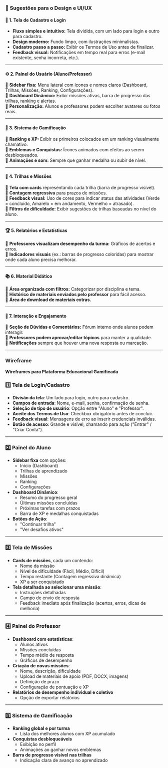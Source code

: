 ### 🎨 **Sugestões para o Design e UI/UX**  

#### 📌 **1. Tela de Cadastro e Login**  
- **Fluxo simples e intuitivo:** Tela dividida, com um lado para login e outro para cadastro.  
- **Design moderno:** Fundo limpo, com ilustrações minimalistas.  
- **Cadastro passo a passo:** Exibir os Termos de Uso antes de finalizar.  
- **Feedback visual:** Notificações em tempo real para erros (e-mail existente, senha incorreta, etc.).  

---

#### ⚙️ **2. Painel do Usuário (Aluno/Professor)**  
🔹 **Sidebar fixa:** Menu lateral com ícones e nomes claros (Dashboard, Trilhas, Missões, Ranking, Configurações).  
🔹 **Dashboard Dinâmico:** Exibir missões ativas, barra de progresso das trilhas, ranking e alertas.  
🔹 **Personalização:** Alunos e professores podem escolher avatares ou fotos reais.  

---

#### 🎯 **3. Sistema de Gamificação**  
🔹 **Ranking e XP:** Exibir os primeiros colocados em um ranking visualmente chamativo.  
🔹 **Emblemas e Conquistas:** Ícones animados com efeitos ao serem desbloqueados.  
🔹 **Animações e som:** Sempre que ganhar medalha ou subir de nível.  

---

#### 📖 **4. Trilhas e Missões**  
🔹 **Tela com cards** representando cada trilha (barra de progresso visível).  
🔹 **Contagem regressiva** para prazos de missões.  
🔹 **Feedback visual:** Uso de cores para indicar status das atividades (Verde = concluído, Amarelo = em andamento, Vermelho = atrasado).  
🔹 **Filtros de dificuldade:** Exibir sugestões de trilhas baseadas no nível do aluno.  

---

#### 🏆 **5. Relatórios e Estatísticas**  
🔹 **Professores visualizam desempenho da turma:** Gráficos de acertos e erros.  
🔹 **Indicadores visuais** (ex.: barras de progresso coloridas) para mostrar onde cada aluno precisa melhorar.  

---

#### 📚 **6. Material Didático**  
🔹 **Área organizada com filtros:** Categorizar por disciplina e tema.  
🔹 **Histórico de materiais enviados pelo professor** para fácil acesso.  
🔹 **Área de download de materiais extras.**  

---

#### 💬 **7. Interação e Engajamento**  
🔹 **Seção de Dúvidas e Comentários:** Fórum interno onde alunos podem interagir.  
🔹 **Professores podem aprovar/editar tópicos** para manter a qualidade.  
🔹 **Notificações** sempre que houver uma nova resposta ou marcação.  

---

### Wireframe

**Wireframes para Plataforma Educacional Gamificada**

### 1️⃣ **Tela de Login/Cadastro**
- **Divisão da tela**: Um lado para login, outro para cadastro.
- **Campos de entrada**: Nome, e-mail, senha, confirmação de senha.
- **Seleção de tipo de usuário**: Opção entre "Aluno" e "Professor".
- **Aceite dos Termos de Uso**: Checkbox obrigatório antes de concluir.
- **Feedback visual**: Mensagens de erro ao inserir credenciais inválidas.
- **Botão de acesso**: Grande e visível, chamando para ação ("Entrar" / "Criar Conta").

---

### 2️⃣ **Painel do Aluno**
- **Sidebar fixa** com opções:
  - Início (Dashboard)
  - Trilhas de aprendizado
  - Missões
  - Ranking
  - Configurações
- **Dashboard Dinâmico**:
  - Resumo do progresso geral
  - Últimas missões concluídas
  - Próximas tarefas com prazos
  - Barra de XP e medalhas conquistadas
- **Botões de Ação**:
  - "Continuar trilha"
  - "Ver desafios ativos"
  
---

### 3️⃣ **Tela de Missões**
- **Cards de missões**, cada um contendo:
  - Nome da missão
  - Nível de dificuldade (Fácil, Médio, Difícil)
  - Tempo restante (Contagem regressiva dinâmica)
  - XP a ser conquistado
- **Tela detalhada ao selecionar uma missão**:
  - Instruções detalhadas
  - Campo de envio de resposta
  - Feedback imediato após finalização (acertos, erros, dicas de melhoria)
  
---

### 4️⃣ **Painel do Professor**
- **Dashboard com estatísticas**:
  - Alunos ativos
  - Missões concluídas
  - Tempo médio de resposta
  - Gráficos de desempenho
- **Criação de novas missões**:
  - Nome, descrição, dificuldade
  - Upload de materiais de apoio (PDF, DOCX, imagens)
  - Definição de prazo
  - Configuração de pontuação e XP
- **Relatórios de desempenho individual e coletivo**
  - Opção de exportar relatórios
  
---

### 5️⃣ **Sistema de Gamificação**
- **Ranking global e por turma**
  - Lista dos melhores alunos com XP acumulado
- **Conquistas desbloqueáveis**
  - Exibição no perfil
  - Animações ao ganhar novos emblemas
- **Barra de progresso visível nas trilhas**
  - Indicação clara de avanço no aprendizado
